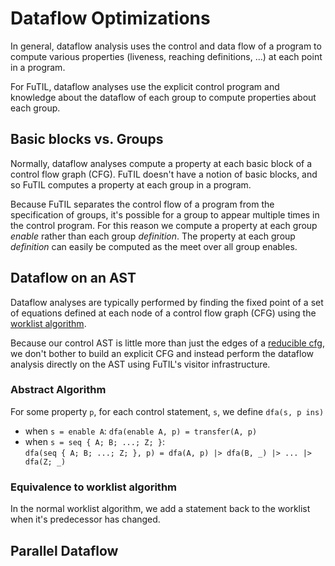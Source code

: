 # Dataflow Optimizations
In general, dataflow analysis uses the control and data flow of a program to compute
various properties (liveness, reaching definitions, ...) at each point in a program.

For FuTIL, dataflow analyses use the explicit control program and knowledge about
the dataflow of each group to compute properties about each group.

## Basic blocks vs. Groups
Normally, dataflow analyses compute a property at each basic block of a control
flow graph (CFG). FuTIL doesn't have a notion of basic blocks, and so FuTIL computes
a property at each group in a program.

Because FuTIL separates the control flow of a program from the specification of
groups, it's possible for a group to appear multiple times in the control program.
For this reason we compute a property at each group *enable* rather than each group
*definition*. The property at each group *definition* can easily be computed
as the meet over all group enables.

## Dataflow on an AST
Dataflow analyses are typically performed by finding the fixed point
of a set of equations defined at each node of a control flow graph (CFG)
using the [worklist algorithm][].

Because our control AST is little more than just the edges of a [reducible cfg][],
we don't bother to build an explicit CFG and instead perform the
dataflow analysis directly on the AST using FuTIL's visitor infrastructure.

### Abstract Algorithm
For some property `p`, for each control statement, `s`, we define `dfa(s, p ins)`
 - when `s = enable A`: `dfa(enable A, p) = transfer(A, p)`
 - when `s = seq { A; B; ...; Z; }`:\
 `dfa(seq { A; B; ...; Z; }, p) = dfa(A, p) |> dfa(B, _) |> ... |> dfa(Z; _)`

### Equivalence to worklist algorithm
In the normal worklist algorithm, we add a statement back to the worklist when
it's predecessor has changed.

## Parallel Dataflow


[worklist algorithm]: https://en.wikipedia.org/wiki/Data-flow_analysis#An_iterative_algorithm
[reducible cfg]: https://en.wikipedia.org/wiki/Control-flow_graph#Reducibility
